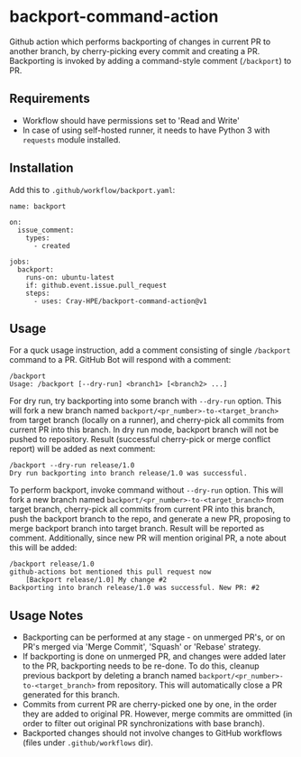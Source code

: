 # backport-command-action
Github action which performs backporting of changes in current PR to another branch, by cherry-picking every commit and creating a PR. Backporting is invoked by adding a command-style comment (`/backport`) to PR.

## Requirements
* Workflow should have permissions set to 'Read and Write'
* In case of using self-hosted runner, it needs to have Python 3 with `requests` module installed.

## Installation
Add this to `.github/workflow/backport.yaml`:

    name: backport

    on:
      issue_comment:
        types:
          - created

    jobs:
      backport:
        runs-on: ubuntu-latest
        if: github.event.issue.pull_request
        steps:
          - uses: Cray-HPE/backport-command-action@v1

## Usage
For a quck usage instruction, add a comment consisting of single `/backport` command to a PR. GitHub Bot will respond with a comment:

    /backport
    Usage: /backport [--dry-run] <branch1> [<branch2> ...]
    
For dry run, try backporting into some branch with `--dry-run` option. This will fork a new branch named `backport/<pr_number>-to-<target_branch>` from target branch (locally on a runner), and cherry-pick all commits from current PR into this branch. In dry run mode, backport branch will not be pushed to repository. Result (successful cherry-pick or merge conflict report) will be added as next comment:

    /backport --dry-run release/1.0
    Dry run backporting into branch release/1.0 was successful.

To perform backport, invoke command without `--dry-run` option. This will fork a new branch named `backport/<pr_number>-to-<target_branch>` from target branch, cherry-pick all commits from current PR into this branch, push the backport branch to the repo, and generate a new PR, proposing to merge backport branch into target branch. Result will be reported as comment. Additionally, since new PR will mention original PR, a note about this will be added:

    /backport release/1.0
    github-actions bot mentioned this pull request now
        [Backport release/1.0] My change #2
    Backporting into branch release/1.0 was successful. New PR: #2

## Usage Notes
* Backporting can be performed at any stage - on unmerged PR's, or on PR's merged via 'Merge Commit', 'Squash' or 'Rebase' strategy.
* If backporting is done on unmerged PR, and changes were added later to the PR, backporting needs to be re-done. To do this, cleanup previous backport by deleting a branch named `backport/<pr_number>-to-<target_branch>` from repository. This will automatically close a PR generated for this branch.
* Commits from current PR are cherry-picked one by one, in the order they are added to original PR. However, merge commits are ommitted (in order to filter out original PR synchronizations with base branch).
* Backported changes should not involve changes to GitHub workflows (files under `.github/workflows` dir).

